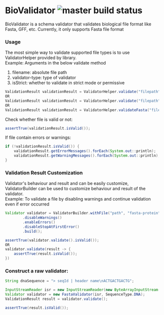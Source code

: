 # BioValidator ![master build status](https://travis-ci.org/deepakkumar96/biovalidator.svg?branch=master)

BioValidator is a schema validator that validates biological file format like Fasta, GFF, etc.
Currently, it only supports Fasta file format

### Usage

The most simple way to validate supported file types is to use ValidatorHelper provided by library.<br/>
Example: 
Arguments in the below validate method 
 1. filename: absolute file path
 2. validator-type: type of validator
 3. isStrict: whether to validate in strict mode or permissive 
 
```java
ValidationResult validationResult = ValidatorHelper.validate("filepath", ValidatorType.FASTA, true);
OR
ValidationResult validationResult = ValidatorHelper.validate("filepath", "fasta-dna", true);
OR
ValidationResult validationResult = ValidatorHelper.validateFasta("filepath");
```


Check whether file is valid or not:
```java
assertTrue(validationResult.isValid());
```

If file contain errors or warnings:
```java
if (!validationResult.isValid()) {
    validationResult.getErrorMessages().forEach(System.out::println);
    validationResult.getWarningMessages().forEach(System.out::println);
}
```

### Validation Result Customization
Validator's behaviour and result and can be easily customize, ValidatorBuilder can be used to customize
behaviour and result of the validator.<br/>
Example: To validate a file by disabling warnings and continue validation even if error occurred

```java
Validator validator = ValidatorBuilder.withFile("path", "fasta-protein")
        .disableWarnings()
        .enableErrors()
        .disableStopAtFirstError()
        .build();

assertTrue(validator.validate().isValid());
OR
validator.validate(result -> {
    assertTrue(result.isValid());
})
```

### Construct a raw validator:
```java
String dnaSequence = "> seqId | header name\nACTGACTGACTG";

InputStreamReader isr = new InputStreamReader(new ByteArrayInputStream(dnaSequence.getBytes()));
Validator validator = new FastaValidator(isr, SequenceType.DNA);
ValidationResult result = validator.validate();

assertTrue(result.isValid());
```